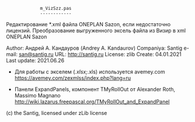                  m_VizSzz.pas
                 ------------
 Редактирование *.xml файла ONEPLAN Sazon, если недостаточно лицензий.
 Преобразование выгруженного эксель файла из Визир в xml ONEPLAN Sazon
 
  Author:        Андрей А. Кандауров (Andrey A. Kandaurov)
  Companiya:     Santig
  e-mail:        san@santig.ru
  URL:           http://santig.ru
  License:       zlib
  Create:        04.01.2021
  Last update:   2021.06.26


 * Для работы с экселем (*.xlsx;*.xls) используется avemey.com
    https://avemey.com/zexmlss/index.php?lang=ru
 
 * Панели ExpandPanels, компонент TMyRollOut от Alexander Roth, Massimo Magnano
    http://wiki.lazarus.freepascal.org/TMyRollOut_and_ExpandPanel 
	
	
(c) the Santig, licensed under zLib license